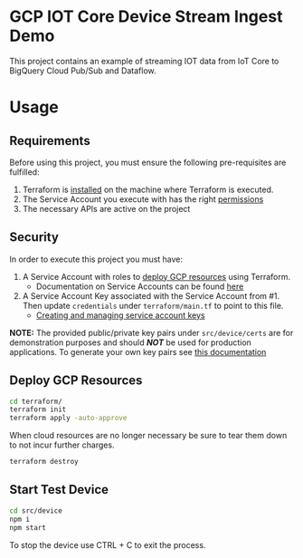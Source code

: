 # GCP IOT Core Device Stream Ingest Demo

This project contains an example of streaming IOT data from IoT Core to BigQuery Cloud Pub/Sub and Dataflow. 

# Usage

## Requirements

Before using this project, you must ensure the following pre-requisites are fulfilled: 

1. Terraform is [installed](#software-dependencies) on the machine where Terraform is executed.
2. The Service Account you execute with has the right [permissions](#security)
3. The necessary APIs are active on the project

## Security 

In order to execute this project you must have:

1. A Service Account with roles to [deploy GCP resources](#deploy-gcp-resources) using Terraform.
    - Documentation on Service Accounts can be found [here](https://cloud.google.com/iam/docs/creating-managing-service-accounts)
2. A Service Account Key associated with the Service Account from #1. Then update `credentials` under `terraform/main.tf` to point to this file. 
    - [Creating and managing service account keys](https://cloud.google.com/iam/docs/creating-managing-service-account-keys)


**NOTE:** The provided public/private key pairs under `src/device/certs` are for demonstration purposes and should ***NOT*** be used for production applications. To generate your own key pairs see [this documentation](https://cloud.google.com/iot/docs/how-tos/credentials/keys)

## Deploy GCP Resources

```bash
cd terraform/
terraform init
terraform apply -auto-approve
```

When cloud resources are no longer necessary be sure to tear them down to not incur further charges. 

```bash
terraform destroy
```

## Start Test Device

```bash
cd src/device
npm i
npm start
```

To stop the device use CTRL + C to exit the process. 
